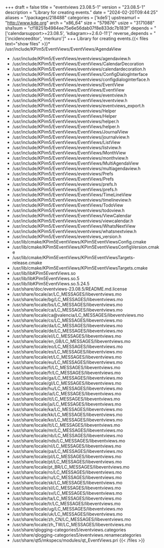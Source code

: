 +++
draft = false
title = "eventviews 23.08.5-1"
version = "23.08.5-1"
description = "Library for creating events."
date = "2024-02-20T09:44:25"
aliases = "/packages/218488"
categories = ['kde5']
upstreamurl = "http://www.kde.org"
arch = "x86_64"
size = "579876"
usize = "3171088"
sha1sum = "cf18251b4984ee75e6e56dab07f8e833dc7b183f"
depends = "['calendarsupport>=23.08.5', 'kdiagram>=2.6.0-11']"
reverse_depends = "['incidenceeditor', 'merkuro']"
+++
Library for creating events.{{< files text="show files" >}}* /usr/include/KPim5/EventViews/EventViews/AgendaView
* /usr/include/KPim5/EventViews/eventviews/agendaview.h
* /usr/include/KPim5/EventViews/EventViews/CalendarDecoration
* /usr/include/KPim5/EventViews/eventviews/calendardecoration.h
* /usr/include/KPim5/EventViews/EventViews/ConfigDialogInterface
* /usr/include/KPim5/EventViews/eventviews/configdialoginterface.h
* /usr/include/KPim5/EventViews/eventviews/EventView
* /usr/include/KPim5/EventViews/EventViews/EventView
* /usr/include/KPim5/EventViews/eventviews/eventview.h
* /usr/include/KPim5/EventViews/EventViews/eventview.h
* /usr/include/KPim5/EventViews/eventviews/eventviews_export.h
* /usr/include/KPim5/EventViews/eventviews/Helper
* /usr/include/KPim5/EventViews/EventViews/Helper
* /usr/include/KPim5/EventViews/eventviews/helper.h
* /usr/include/KPim5/EventViews/EventViews/helper.h
* /usr/include/KPim5/EventViews/EventViews/JournalView
* /usr/include/KPim5/EventViews/eventviews/journalview.h
* /usr/include/KPim5/EventViews/EventViews/ListView
* /usr/include/KPim5/EventViews/eventviews/listview.h
* /usr/include/KPim5/EventViews/EventViews/MonthView
* /usr/include/KPim5/EventViews/eventviews/monthview.h
* /usr/include/KPim5/EventViews/EventViews/MultiAgendaView
* /usr/include/KPim5/EventViews/eventviews/multiagendaview.h
* /usr/include/KPim5/EventViews/eventviews/Prefs
* /usr/include/KPim5/EventViews/EventViews/Prefs
* /usr/include/KPim5/EventViews/eventviews/prefs.h
* /usr/include/KPim5/EventViews/EventViews/prefs.h
* /usr/include/KPim5/EventViews/EventViews/TimeLineView
* /usr/include/KPim5/EventViews/eventviews/timelineview.h
* /usr/include/KPim5/EventViews/EventViews/TodoView
* /usr/include/KPim5/EventViews/eventviews/todoview.h
* /usr/include/KPim5/EventViews/EventViews/ViewCalendar
* /usr/include/KPim5/EventViews/eventviews/viewcalendar.h
* /usr/include/KPim5/EventViews/EventViews/WhatsNextView
* /usr/include/KPim5/EventViews/eventviews/whatsnextview.h
* /usr/include/KPim5/EventViews/eventviews_version.h
* /usr/lib/cmake/KPim5EventViews/KPim5EventViewsConfig.cmake
* /usr/lib/cmake/KPim5EventViews/KPim5EventViewsConfigVersion.cmake
* /usr/lib/cmake/KPim5EventViews/KPim5EventViewsTargets-release.cmake
* /usr/lib/cmake/KPim5EventViews/KPim5EventViewsTargets.cmake
* /usr/lib/libKPim5EventViews.so
* /usr/lib/libKPim5EventViews.so.5
* /usr/lib/libKPim5EventViews.so.5.24.5
* /usr/share/doc/eventviews-23.08.5/README.md.license
* /usr/share/locale/ar/LC_MESSAGES/libeventviews.mo
* /usr/share/locale/bg/LC_MESSAGES/libeventviews.mo
* /usr/share/locale/bs/LC_MESSAGES/libeventviews.mo
* /usr/share/locale/ca/LC_MESSAGES/libeventviews.mo
* /usr/share/locale/ca@valencia/LC_MESSAGES/libeventviews.mo
* /usr/share/locale/cs/LC_MESSAGES/libeventviews.mo
* /usr/share/locale/da/LC_MESSAGES/libeventviews.mo
* /usr/share/locale/de/LC_MESSAGES/libeventviews.mo
* /usr/share/locale/el/LC_MESSAGES/libeventviews.mo
* /usr/share/locale/en_GB/LC_MESSAGES/libeventviews.mo
* /usr/share/locale/eo/LC_MESSAGES/libeventviews.mo
* /usr/share/locale/es/LC_MESSAGES/libeventviews.mo
* /usr/share/locale/et/LC_MESSAGES/libeventviews.mo
* /usr/share/locale/eu/LC_MESSAGES/libeventviews.mo
* /usr/share/locale/fi/LC_MESSAGES/libeventviews.mo
* /usr/share/locale/fr/LC_MESSAGES/libeventviews.mo
* /usr/share/locale/ga/LC_MESSAGES/libeventviews.mo
* /usr/share/locale/gl/LC_MESSAGES/libeventviews.mo
* /usr/share/locale/hu/LC_MESSAGES/libeventviews.mo
* /usr/share/locale/ia/LC_MESSAGES/libeventviews.mo
* /usr/share/locale/it/LC_MESSAGES/libeventviews.mo
* /usr/share/locale/ja/LC_MESSAGES/libeventviews.mo
* /usr/share/locale/ka/LC_MESSAGES/libeventviews.mo
* /usr/share/locale/kk/LC_MESSAGES/libeventviews.mo
* /usr/share/locale/ko/LC_MESSAGES/libeventviews.mo
* /usr/share/locale/lt/LC_MESSAGES/libeventviews.mo
* /usr/share/locale/mr/LC_MESSAGES/libeventviews.mo
* /usr/share/locale/nb/LC_MESSAGES/libeventviews.mo
* /usr/share/locale/nds/LC_MESSAGES/libeventviews.mo
* /usr/share/locale/nl/LC_MESSAGES/libeventviews.mo
* /usr/share/locale/pa/LC_MESSAGES/libeventviews.mo
* /usr/share/locale/pl/LC_MESSAGES/libeventviews.mo
* /usr/share/locale/pt/LC_MESSAGES/libeventviews.mo
* /usr/share/locale/pt_BR/LC_MESSAGES/libeventviews.mo
* /usr/share/locale/ro/LC_MESSAGES/libeventviews.mo
* /usr/share/locale/ru/LC_MESSAGES/libeventviews.mo
* /usr/share/locale/sk/LC_MESSAGES/libeventviews.mo
* /usr/share/locale/sl/LC_MESSAGES/libeventviews.mo
* /usr/share/locale/sv/LC_MESSAGES/libeventviews.mo
* /usr/share/locale/ta/LC_MESSAGES/libeventviews.mo
* /usr/share/locale/tr/LC_MESSAGES/libeventviews.mo
* /usr/share/locale/ug/LC_MESSAGES/libeventviews.mo
* /usr/share/locale/uk/LC_MESSAGES/libeventviews.mo
* /usr/share/locale/zh_CN/LC_MESSAGES/libeventviews.mo
* /usr/share/locale/zh_TW/LC_MESSAGES/libeventviews.mo
* /usr/share/qlogging-categories5/eventviews.categories
* /usr/share/qlogging-categories5/eventviews.renamecategories
* /usr/share/qt5/mkspecs/modules/qt_EventViews.pri
{{< /files >}}